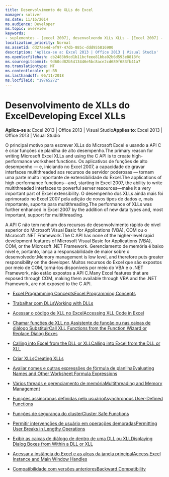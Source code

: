 ```yaml
---
title: Desenvolvimento de XLLs do Excel
manager: soliver
ms.date: 11/16/2014
ms.audience: Developer
ms.topic: overview
keywords:
- suplementos - [excel 2007], desenvolvendo XLLs XLLs - [Excel 2007] - [Excel 2007], desenvolvendo
localization_priority: Normal
ms.assetid: dd27ae4d-ef97-47db-885c-ddd955816900
description: 'Aplica-se a: Excel 2013 | Office 2013 | Visual Studio'
ms.openlocfilehash: cb2483b9cd1b11bcfeee81bba02b6d593e8818fc
ms.sourcegitcommit: 9d60cd82b5413446e5bc8ace2cd689f683fb41a7
ms.translationtype: MT
ms.contentlocale: pt-BR
ms.lasthandoff: 06/11/2018
ms.locfileid: "19765272"
---
```

# <a name="developing-excel-xlls"></a><span data-ttu-id="5cc6d-104">Desenvolvimento de XLLs do Excel</span><span class="sxs-lookup"><span data-stu-id="5cc6d-104">Developing Excel XLLs</span></span>

<span data-ttu-id="5cc6d-105">**Aplica-se a**: Excel 2013 | Office 2013 | Visual Studio</span><span class="sxs-lookup"><span data-stu-id="5cc6d-105">**Applies to**: Excel 2013 | Office 2013 | Visual Studio</span></span> 
  
<span data-ttu-id="5cc6d-106">O principal motivo para escrever XLLs do Microsoft Excel e usando a API C é criar funções de planilha de alto desempenho.</span><span class="sxs-lookup"><span data-stu-id="5cc6d-106">The primary reason for writing Microsoft Excel XLLs and using the C API is to create high-performance worksheet functions.</span></span> <span data-ttu-id="5cc6d-107">Os aplicativos de funções de alto desempenho — e, iniciando no Excel 2007, a capacidade de gravar interfaces multithreaded aos recursos de servidor poderosas — tornam uma parte muito importante de extensibilidade do Excel.</span><span class="sxs-lookup"><span data-stu-id="5cc6d-107">The applications of high-performance functions—and, starting in Excel 2007, the ability to write multithreaded interfaces to powerful server resources—make it a very important part of Excel extensibility.</span></span> <span data-ttu-id="5cc6d-108">O desempenho dos XLLs ainda mais foi aprimorado no Excel 2007 pela adição de novos tipos de dados e, mais importante, suporte para multithreading.</span><span class="sxs-lookup"><span data-stu-id="5cc6d-108">The performance of XLLs was further enhanced in Excel 2007 by the addition of new data types and, most important, support for multithreading.</span></span>
  
<span data-ttu-id="5cc6d-109">A API C não tem nenhum dos recursos de desenvolvimento rápido de nível superior do Microsoft Visual Basic for Applications (VBA), COM ou o Microsoft .NET Framework.</span><span class="sxs-lookup"><span data-stu-id="5cc6d-109">The C API has none of the higher-level rapid development features of Microsoft Visual Basic for Applications (VBA), COM, or the Microsoft .NET Framework.</span></span> <span data-ttu-id="5cc6d-110">Gerenciamento de memória é baixo nível e, portanto, lança a responsabilidade de maior sobre o desenvolvedor.</span><span class="sxs-lookup"><span data-stu-id="5cc6d-110">Memory management is low level, and therefore puts greater responsibility on the developer.</span></span> <span data-ttu-id="5cc6d-111">Muitos recursos do Excel que são expostos por meio de COM, torná-los disponíveis por meio do VBA e o .NET Framework, não estão expostos a API C.</span><span class="sxs-lookup"><span data-stu-id="5cc6d-111">Many Excel features that are exposed through COM, making them available through VBA and the .NET Framework, are not exposed to the C API.</span></span>


- [<span data-ttu-id="5cc6d-112">Excel Programming Concepts</span><span class="sxs-lookup"><span data-stu-id="5cc6d-112">Excel Programming Concepts</span></span>](excel-programming-concepts.md)
  
- [<span data-ttu-id="5cc6d-113">Trabalhar com DLLs</span><span class="sxs-lookup"><span data-stu-id="5cc6d-113">Working with DLLs</span></span>](working-with-dlls.md)
  
- [<span data-ttu-id="5cc6d-114">Acessar o código de XLL no Excel</span><span class="sxs-lookup"><span data-stu-id="5cc6d-114">Accessing XLL Code in Excel</span></span>](accessing-xll-code-in-excel.md)
  
- [<span data-ttu-id="5cc6d-115">Chamar funções de XLL no Assistente de função ou nas caixas de diálogo Substituir</span><span class="sxs-lookup"><span data-stu-id="5cc6d-115">Call XLL Functions from the Function Wizard or Replace Dialog Boxes</span></span>](how-to-call-xll-functions-from-the-function-wizard-or-replace-dialog-boxes.md)
  
- [<span data-ttu-id="5cc6d-116">Calling into Excel from the DLL or XLL</span><span class="sxs-lookup"><span data-stu-id="5cc6d-116">Calling into Excel from the DLL or XLL</span></span>](calling-into-excel-from-the-dll-or-xll.md)
  
- [<span data-ttu-id="5cc6d-117">Criar XLLs</span><span class="sxs-lookup"><span data-stu-id="5cc6d-117">Creating XLLs</span></span>](creating-xlls.md)
  
- [<span data-ttu-id="5cc6d-118">Avaliar nomes e outras expressões de fórmula de planilha</span><span class="sxs-lookup"><span data-stu-id="5cc6d-118">Evaluating Names and Other Worksheet Formula Expressions</span></span>](evaluating-names-and-other-worksheet-formula-expressions.md)
  
- [<span data-ttu-id="5cc6d-119">Vários threads e gerenciamento de memória</span><span class="sxs-lookup"><span data-stu-id="5cc6d-119">Multithreading and Memory Management</span></span>](multithreading-and-memory-management.md)
  
- [<span data-ttu-id="5cc6d-120">Funções assíncronas definidas pelo usuário</span><span class="sxs-lookup"><span data-stu-id="5cc6d-120">Asynchronous User-Defined Functions</span></span>](asynchronous-user-defined-functions.md)
  
- [<span data-ttu-id="5cc6d-121">Funções de segurança do cluster</span><span class="sxs-lookup"><span data-stu-id="5cc6d-121">Cluster Safe Functions</span></span>](cluster-safe-functions.md)
  
- [<span data-ttu-id="5cc6d-122">Permitir intervenções de usuário em operações demoradas</span><span class="sxs-lookup"><span data-stu-id="5cc6d-122">Permitting User Breaks in Lengthy Operations</span></span>](permitting-user-breaks-in-lengthy-operations.md)
  
- [<span data-ttu-id="5cc6d-123">Exibir as caixas de diálogo de dentro de uma DLL ou XLL</span><span class="sxs-lookup"><span data-stu-id="5cc6d-123">Displaying Dialog Boxes from Within a DLL or XLL</span></span>](displaying-dialog-boxes-from-within-a-dll-or-xll.md)
  
- [<span data-ttu-id="5cc6d-124">Acessar a instância do Excel e as alças da janela principal</span><span class="sxs-lookup"><span data-stu-id="5cc6d-124">Access Excel Instance and Main Window Handles</span></span>](how-to-access-excel-instance-and-main-window-handles.md)
  
- [<span data-ttu-id="5cc6d-125">Compatibilidade com versões anteriores</span><span class="sxs-lookup"><span data-stu-id="5cc6d-125">Backward Compatibility</span></span>](backward-compatibility.md)
  

